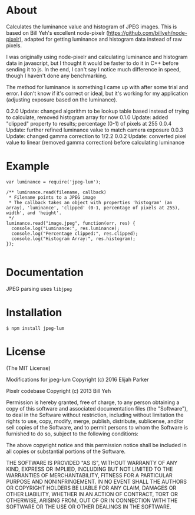 About
========
Calculates the luminance value and histogram of JPEG images.  This is based on Bill Yeh's excellent node-pixelr (https://github.com/billyeh/node-pixelr), adapted for getting luminance and histogram data instead of raw pixels.

I was originally using node-pixelr and calculating luminance and histogram data in javascript, but I thought it would be faster to do it in C++ before sending it to js.  In the end, I can't say I notice much difference in speed, though I haven't done any benchmarking.

The method for luminance is something I came up with after some trial and error.  I don't know if it's correct or ideal, but it's working for my application (adjusting exposure based on the luminance).

0.2.0 Update: changed algorithm to be lookup table based instead of trying to calculate, removed histogram array for now
0.1.0 Update: added "clipped" property to results; percentage (0-1) of pixels at 255
0.0.4 Update: further refined luminance value to match camera exposure
0.0.3 Update: changed gamma correction to 1/2.2
0.0.2 Update: converted pixel value to linear (removed gamma correction) before calculating luminance

Example
==========
```
var luminance = require('jpeg-lum');

/** luminance.read(filename, callback)
 * Filename points to a JPEG image
 * The callback takes an object with properties 'histogram' (an array), 'luminance', 'clipped' (0-1, percentage of pixels at 255), width', and 'height'.
 */
luminance.read("image.jpeg", function(err, res) {
  console.log("Luminance:", res.luminance);
  console.log("Percentage clipped:", res.clipped);
  console.log("Histogram Array:", res.histogram);
});


```

Documentation
===============
JPEG parsing uses `libjpeg`


Installation
===============
```
$ npm install jpeg-lum
```

License
=========

(The MIT License)

Modifications for jpeg-lum Copyright (c) 2016 Elijah Parker

Pixelr codebase Copyright (c) 2013 Bill Yeh

Permission is hereby granted, free of charge, to any person obtaining a copy
of this software and associated documentation files (the "Software"), to deal
in the Software without restriction, including without limitation the rights
to use, copy, modify, merge, publish, distribute, sublicense, and/or sell
copies of the Software, and to permit persons to whom the Software is
furnished to do so, subject to the following conditions:

The above copyright notice and this permission notice shall be included in
all copies or substantial portions of the Software.

THE SOFTWARE IS PROVIDED "AS IS", WITHOUT WARRANTY OF ANY KIND, EXPRESS OR
IMPLIED, INCLUDING BUT NOT LIMITED TO THE WARRANTIES OF MERCHANTABILITY,
FITNESS FOR A PARTICULAR PURPOSE AND NONINFRINGEMENT. IN NO EVENT SHALL THE
AUTHORS OR COPYRIGHT HOLDERS BE LIABLE FOR ANY CLAIM, DAMAGES OR OTHER
LIABILITY, WHETHER IN AN ACTION OF CONTRACT, TORT OR OTHERWISE, ARISING FROM,
OUT OF OR IN CONNECTION WITH THE SOFTWARE OR THE USE OR OTHER DEALINGS IN
THE SOFTWARE.
